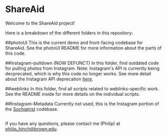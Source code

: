 # ShareAid
Welcome to the ShareAid project! 

Here is a breakdown of the different folders in this repository:

##photoUI
This is the current demo and front-facing codebase for ShareAid. See the photoUI README for more information about the parts of this code.

##instagram-pulldown (NOW DEFUNCT)
In this folder, find outdated code for pulling photos from Instagram. Note: Instagram's API is currently being decprecated, which is why this code no longer works. See more detail about the Instagram API deprecation [here](https://developers.facebook.com/blog/post/2018/01/30/instagram-graph-api-updates/).

##weblinks
In this folder, find all scripts related to weblinks-specific work. See the README inside for more details on the individual scripts.

##Instagram-Metadata
Currently not used, this is the Instagram portion of the [Sochiatrist](http://sochiatrist.cs.brown.edu/) codebase. 

##
If you have any questions, please contact me (Philip) at [philip_hinch@brown.edu](mailto:philip_hinch@brown.edu). 


